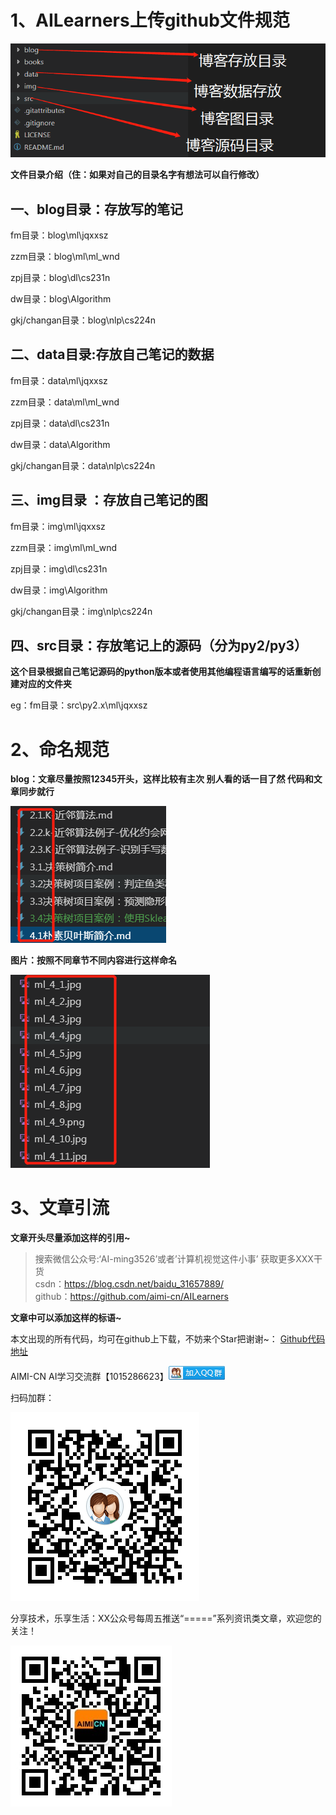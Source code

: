 # 1、AILearners上传github文件规范

![](../data/images/7.png)

**文件目录介绍（住：如果对自己的目录名字有想法可以自行修改）**

## 一、**blog目录：存放写的笔记**  

fm目录：blog\ml\jqxxsz

zzm目录：blog\ml\ml_wnd

zpj目录：blog\dl\cs231n

dw目录：blog\Algorithm

gkj/changan目录：blog\nlp\cs224n

## 二、data目录:存放自己笔记的数据

fm目录：data\ml\jqxxsz

zzm目录：data\ml\ml_wnd

zpj目录：data\dl\cs231n

dw目录：data\Algorithm

gkj/changan目录：data\nlp\cs224n

## 三、img目录 ：存放自己笔记的图

fm目录：img\ml\jqxxsz

zzm目录：img\ml\ml_wnd

zpj目录：img\dl\cs231n

dw目录：img\Algorithm

gkj/changan目录：img\nlp\cs224n

## 四、src目录：存放笔记上的源码（分为py2/py3）

**这个目录根据自己笔记源码的python版本或者使用其他编程语言编写的话重新创建对应的文件夹**

eg：fm目录：src\py2.x\ml\jqxxsz

# 2、命名规范

**blog：文章尽量按照12345开头，这样比较有主次 别人看的话一目了然 代码和文章同步就行**

![](../data/images/8.png)

**图片：按照不同章节不同内容进行这样命名**

![](../data/images/9.png)

# 3、文章引流

**文章开头尽量添加这样的引用~**

> 搜索微信公众号:‘AI-ming3526’或者’计算机视觉这件小事’ 获取更多XXX干货  
> csdn：https://blog.csdn.net/baidu_31657889/  
> github：https://github.com/aimi-cn/AILearners  

**文章中可以添加这样的标语~**

本文出现的所有代码，均可在github上下载，不妨来个Star把谢谢~：
[Github代码地址](https://github.com/aimi-cn/AILearners/这篇文章具体代码)

AIMI-CN AI学习交流群【1015286623】![AI~AIMICN](../data/images/group.png)

扫码加群：

![](../data/images/1556097925376.png)

分享技术，乐享生活：XX公众号每周五推送“=====”系列资讯类文章，欢迎您的关注！

![](../data/images/qrcode.jpg)

